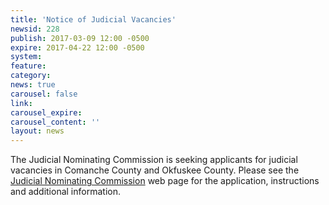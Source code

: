 ```yaml
---
title: 'Notice of Judicial Vacancies'
newsid: 228
publish: 2017-03-09 12:00 -0500
expire: 2017-04-22 12:00 -0500
system: 
feature: 
category: 
news: true
carousel: false
link: 
carousel_expire: 
carousel_content: ''
layout: news
---
```

The Judicial Nominating Commission is seeking applicants for judicial vacancies in Comanche County and Okfuskee County.  Please see the <a href="http://www.oscn.net/jnc/about" target="_blank">Judicial Nominating Commission</a> web page for the application, instructions and additional information.